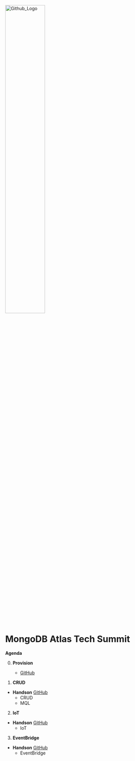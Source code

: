 <img src="https://companieslogo.com/img/orig/MDB_BIG-ad812c6c.png?t=1648915248" width="50%" title="Github_Logo"/> <br>

# MongoDB Atlas Tech Summit

__Agenda__


0. __Provision__
    - [GitHub][0]

1.  __CRUD__ 
- __Handson__ [GitHub][1]
    - CRUD
    - MQL

2. __IoT__     
- __Handson__  [GitHub][2]
    - IoT

3. __EventBridge__     
- __Handson__  [GitHub][3]
    - EventBridge



[0]: https://github.com/MongoDBAtlas/TechSummit/tree/main/0.Provision

[1]: https://github.com/MongoDBAtlas/TechSummit/tree/main/1.CRUD%20and%20MQL

[2]: https://github.com/MongoDBAtlas/TechSummit/tree/main/2.IoT/

[3]: https://github.com/MongoDBAtlas/TechSummit/tree/main/3.EventBridge/